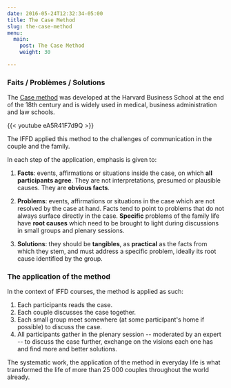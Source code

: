 ```yaml
---
date: 2016-05-24T12:32:34-05:00
title: The Case Method
slug: the-case-method
menu:
  main:
    post: The Case Method
    weight: 30

---
```


### Faits / Problèmes / Solutions

The [Case method](https://en.wikipedia.org/wiki/Case_method) was developed at
the Harvard Business School at the end of the 18th century and is widely used in
medical, business administration and law schools.

{{< youtube eA5R41F7d9Q >}}

The IFFD applied this method to the challenges of communication in the couple
and the family.

In each step of the application, emphasis is given to:

1. **Facts**: events, affirmations or situations inside the case, on which **all
   participants agree**.  They are not interpretations, presumed or plausible
   causes. They are **obvious facts**.

2. **Problems**: events, affirmations or situations in the case which are not
   resolved by the case at hand.  Facts tend to point to problems that do not
   always surface directly in the case.  **Specific** problems of the family
   life have **root causes** which need to be brought to light during
   discussions in small groups and plenary sessions.

3. **Solutions**: they should be **tangibles**, as **practical** as the facts
   from which they stem, and must address a specific problem, ideally its root
   cause identified by the group.



### The application of the method

In the context of IFFD courses, the method is applied as such:

1. Each participants reads the case.
2. Each couple discusses the case together.
3. Each small group meet somewhere (at some participant's home if possible) to discuss the case.
4. All participants gather in the plenary session -- moderated by an expert -- to discuss the case further, exchange on the visions each one has and find more and better solutions.

The systematic work, the application of the method in everyday life is what transformed the life of more than 25 000 couples throughout the world already.
